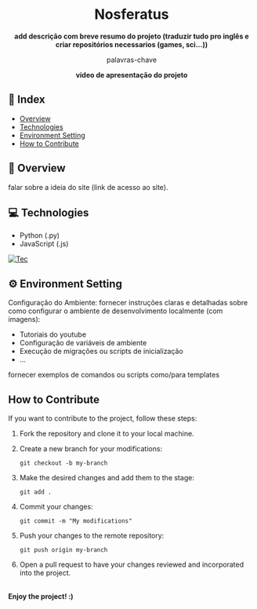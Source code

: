 <h1 align="center">Nosferatus</h1>


<div align="center">
  <strong> add descrição com breve resumo do projeto (traduzir tudo pro inglês e criar repositórios necessarios (games, sci...)) </strong>
</div>

<div align="center">
  <p>palavras-chave</p>
  <p></p>
</div>

<div align="center">
  <strong> vídeo de apresentação do projeto </strong>
</div>

## 📖 Index

- [Overview](#overview)
- [Technologies](#technologies)
- [Environment Setting](#environment-setting)
- [How to Contribute](#how-to-contribute)

## 🔭 Overview

falar sobre a ideia do site (link de acesso ao site).

## 💻 Technologies

- Python (.py)
- JavaScript (.js)

[![Tec](https://skillicons.dev/icons?i=py,js)](https://skillicons.dev)

## ⚙️ Environment Setting

Configuração do Ambiente: fornecer instruções claras e detalhadas sobre como configurar o ambiente de desenvolvimento localmente (com imagens):

- Tutoriais do youtube
- Configuração de variáveis de ambiente
- Execução de migrações ou scripts de inicialização
- ...

fornecer exemplos de comandos ou scripts como/para templates

## How to Contribute

If you want to contribute to the project, follow these steps:

1. Fork the repository and clone it to your local machine.

2. Create a new branch for your modifications:
   ```
   git checkout -b my-branch
   ```
3. Make the desired changes and add them to the stage:
   ```
   git add .
   ```
4. Commit your changes:
   ```
   git commit -m "My modifications"
   ```
5. Push your changes to the remote repository:
   ```
   git push origin my-branch
   ```
6. Open a pull request to have your changes reviewed and incorporated into the project.

<b><br>Enjoy the project!  :) </br></b>
